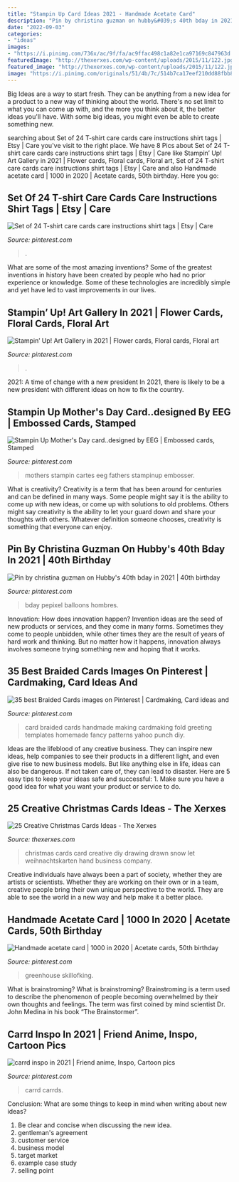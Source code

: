 ```yaml
---
title: "Stampin Up Card Ideas 2021 - Handmade Acetate Card"
description: "Pin by christina guzman on hubby&#039;s 40th bday in 2021"
date: "2022-09-03"
categories:
- "ideas"
images:
- "https://i.pinimg.com/736x/ac/9f/fa/ac9ffac498c1a82e1ca97169c847963d.jpg"
featuredImage: "http://thexerxes.com/wp-content/uploads/2015/11/122.jpg"
featured_image: "http://thexerxes.com/wp-content/uploads/2015/11/122.jpg"
image: "https://i.pinimg.com/originals/51/4b/7c/514b7ca17eef210dd88fbb852e399193.jpg"
---
```



Big Ideas are a way to start fresh. They can be anything from a new idea for a product to a new way of thinking about the world. There's no set limit to what you can come up with, and the more you think about it, the better ideas you'll have. With some big ideas, you might even be able to create something new.

	

		
searching about Set of 24 T-shirt care cards care instructions shirt tags | Etsy | Care you've visit to the right place. We have 8 Pics about Set of 24 T-shirt care cards care instructions shirt tags | Etsy | Care like Stampin’ Up! Art Gallery in 2021 | Flower cards, Floral cards, Floral art, Set of 24 T-shirt care cards care instructions shirt tags | Etsy | Care and also Handmade acetate card | 1000 in 2020 | Acetate cards, 50th birthday. Here you go:
		
    
## Set Of 24 T-shirt Care Cards Care Instructions Shirt Tags | Etsy | Care

<img loading=lazy src="https://i.pinimg.com/736x/29/2c/4f/292c4f4f85ed871a9d45e3e1958f5cc2.jpg" onerror="this.onerror=null;this.src='https://tse1.mm.bing.net/th?id=OIP.ONmE9Q6bJgd9zyE8gTg_QgHaJ4&amp;pid=15.1';" alt="Set of 24 T-shirt care cards care instructions shirt tags | Etsy | Care">

_Source: pinterest.com_

>. 

	

What are some of the most amazing inventions?
Some of the greatest inventions in history have been created by people who had no prior experience or knowledge. Some of these technologies are incredibly simple and yet have led to vast improvements in our lives.

    
## Stampin’ Up! Art Gallery In 2021 | Flower Cards, Floral Cards, Floral Art

<img loading=lazy src="https://i.pinimg.com/736x/ad/8d/62/ad8d62b1f1bf7b3ec06b645be6a48e07.jpg" onerror="this.onerror=null;this.src='https://tse1.mm.bing.net/th?id=OIP.8mzl5HHIb47Qt5qAr5RnkAHaJ3&amp;pid=15.1';" alt="Stampin’ Up! Art Gallery in 2021 | Flower cards, Floral cards, Floral art">

_Source: pinterest.com_

>. 

	

2021: A time of change with a new president
In 2021, there is likely to be a new president with different ideas on how to fix the country.

    
## Stampin Up Mother&#039;s Day Card..designed By EEG | Embossed Cards, Stamped

<img loading=lazy src="https://i.pinimg.com/736x/5c/3f/74/5c3f74ec0fd4af56bdce56d216adcdfa.jpg" onerror="this.onerror=null;this.src='https://tse4.mm.bing.net/th?id=OIP.WxYrM3kJy3eJTYArqPaaeAHaJ_&amp;pid=15.1';" alt="Stampin Up Mother&#039;s Day card..designed by EEG | Embossed cards, Stamped">

_Source: pinterest.com_

>mothers stampin cartes eeg fathers stampinup embosser. 

	

What is creativity?
Creativity is a term that has been around for centuries and can be defined in many ways. Some people might say it is the ability to come up with new ideas, or come up with solutions to old problems. Others might say creativity is the ability to let your guard down and share your thoughts with others. Whatever definition someone chooses, creativity is something that everyone can enjoy.

    
## Pin By Christina Guzman On Hubby&#039;s 40th Bday In 2021 | 40th Birthday

<img loading=lazy src="https://i.pinimg.com/736x/18/ac/d0/18acd0b933e9193c7561eba75d42d4b8.jpg" onerror="this.onerror=null;this.src='https://tse2.mm.bing.net/th?id=OIP.r3-W0Ze1dbaG2i99CUSRIgHaHS&amp;pid=15.1';" alt="Pin by christina guzman on Hubby&#039;s 40th bday in 2021 | 40th birthday">

_Source: pinterest.com_

>bday pepixel balloons hombres. 

	

Innovation: How does innovation happen?
Invention ideas are the seed of new products or services, and they come in many forms. Sometimes they come to people unbidden, while other times they are the result of years of hard work and thinking. But no matter how it happens, innovation always involves someone trying something new and hoping that it works.

    
## 35 Best Braided Cards Images On Pinterest | Cardmaking, Card Ideas And

<img loading=lazy src="https://i.pinimg.com/originals/51/4b/7c/514b7ca17eef210dd88fbb852e399193.jpg" onerror="this.onerror=null;this.src='https://tse1.mm.bing.net/th?id=OIP.TR-x5UbMfDvd8KPzbh7ABgHaJ3&amp;pid=15.1';" alt="35 best Braided Cards images on Pinterest | Cardmaking, Card ideas and">

_Source: pinterest.com_

>card braided cards handmade making cardmaking fold greeting templates homemade fancy patterns yahoo punch diy. 

	

Ideas are the lifeblood of any creative business. They can inspire new ideas, help companies to see their products in a different light, and even give rise to new business models. But like anything else in life, ideas can also be dangerous. If not taken care of, they can lead to disaster. Here are 5 easy tips to keep your ideas safe and successful: 1. Make sure you have a good idea for what you want your product or service to do.

    
## 25 Creative Christmas Cards Ideas - The Xerxes

<img loading=lazy src="http://thexerxes.com/wp-content/uploads/2015/11/122.jpg" onerror="this.onerror=null;this.src='https://tse2.mm.bing.net/th?id=OIP.QNQ-BSc199RXc-SfHDtTggHaLI&amp;pid=15.1';" alt="25 Creative Christmas Cards Ideas - The Xerxes">

_Source: thexerxes.com_

>christmas cards card creative diy drawing drawn snow let weihnachtskarten hand business company. 

	

Creative individuals have always been a part of society, whether they are artists or scientists. Whether they are working on their own or in a team, creative people bring their own unique perspective to the world. They are able to see the world in a new way and help make it a better place.

    
## Handmade Acetate Card | 1000 In 2020 | Acetate Cards, 50th Birthday

<img loading=lazy src="https://i.pinimg.com/736x/ac/9f/fa/ac9ffac498c1a82e1ca97169c847963d.jpg" onerror="this.onerror=null;this.src='https://tse1.mm.bing.net/th?id=OIP.LU1yaJcrpwJbLUOPsQVxvgHaJ3&amp;pid=15.1';" alt="Handmade acetate card | 1000 in 2020 | Acetate cards, 50th birthday">

_Source: pinterest.com_

>greenhouse skillofking. 

	

What is brainstroming?
What is brainstroming? Brainstroming is a term used to describe the phenomenon of people becoming overwhelmed by their own thoughts and feelings. The term was first coined by mind scientist Dr. John Medina in his book “The Brainstormer”.

    
## Carrd Inspo In 2021 | Friend Anime, Inspo, Cartoon Pics

<img loading=lazy src="https://i.pinimg.com/736x/67/36/fb/6736fbf14111f2156a44ef62087a6f7c.jpg" onerror="this.onerror=null;this.src='https://tse1.mm.bing.net/th?id=OIP.iW-XiCFBGQ_v_riphKXq3AHaNm&amp;pid=15.1';" alt="carrd inspo in 2021 | Friend anime, Inspo, Cartoon pics">

_Source: pinterest.com_

>carrd carrds. 

	

Conclusion: What are some things to keep in mind when writing about new ideas?
1. Be clear and concise when discussing the new idea.
2. gentleman's agreement 
3. customer service 
4. business model 
5. target market 
6. example case study
7. selling point 

